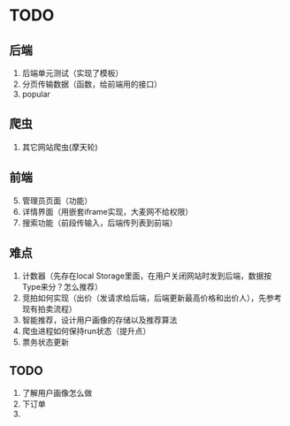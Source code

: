 # TODO

## 后端

1. 后端单元测试（实现了模板）
2. 分页传输数据（函数，给前端用的接口）
3. popular

## 爬虫

1. 其它网站爬虫(摩天轮)

## 前端

5. 管理员页面（功能）
6. 详情界面（用嵌套iframe实现，大麦网不给权限）
7. 搜索功能（前段传输入，后端传列表到前端）

## 难点

1. 计数器（先存在local Storage里面，在用户关闭网站时发到后端，数据按Type来分？怎么推荐）
2. 竞拍如何实现（出价（发请求给后端，后端更新最高价格和出价人），先参考现有拍卖流程）
3. 智能推荐，设计用户画像的存储以及推荐算法
4. 爬虫进程如何保持run状态（提升点）
5. 票务状态更新

## TODO

1. 了解用户画像怎么做
2. 下订单
3. 

